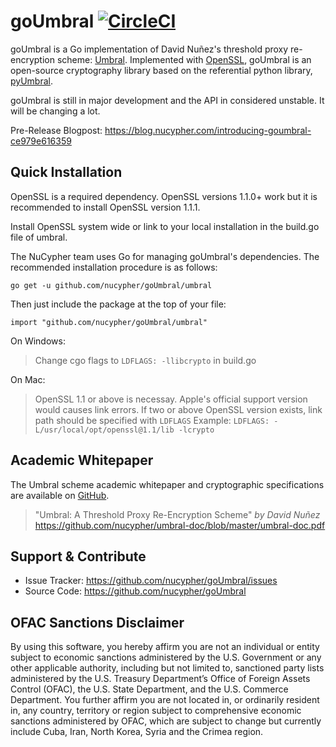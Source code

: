 # goUmbral [![CircleCI](https://circleci.com/gh/nucypher/goUmbral/tree/master.svg?style=svg)](https://circleci.com/gh/nucypher/goUmbral/tree/master)

goUmbral is a Go implementation of David Nuñez's threshold proxy re-encryption scheme: [Umbral][1].
Implemented with [OpenSSL][2], goUmbral is an open-source cryptography library based on the referential
python library, [pyUmbral][3].

[1]: https://github.com/nucypher/umbral-doc/blob/master/umbral-doc.pdf  "Umbral"
[2]: https://www.openssl.org/                                           "OpenSSL"
[3]: https://github.com/nucypher/pyUmbral/                              "pyUmbral"

goUmbral is still in major development and the API in considered unstable. It will be changing a lot.

Pre-Release Blogpost: https://blog.nucypher.com/introducing-goumbral-ce979e616359

Quick Installation
------------------

OpenSSL is a required dependency. OpenSSL versions 1.1.0+ work but it is recommended to install OpenSSL version 1.1.1.

Install OpenSSL system wide or link to your local installation in the build.go file of umbral.

The NuCypher team uses Go for managing goUmbral's dependencies.
The recommended installation procedure is as follows:

`go get -u github.com/nucypher/goUmbral/umbral`

Then just include the package at the top of your file:

`import "github.com/nucypher/goUmbral/umbral"`

On Windows:
> Change cgo flags to `LDFLAGS: -llibcrypto` in build.go

On Mac:
> OpenSSL 1.1 or above is necessay. Apple's official support version would  causes link errors.
> If two or above OpenSSL version exists, link path should be specified with `LDFLAGS`
> Example: `LDFLAGS: -L/usr/local/opt/openssl@1.1/lib -lcrypto`

Academic Whitepaper
-------------------

The Umbral scheme academic whitepaper and cryptographic specifications
are available on [GitHub][1].

> "Umbral: A Threshold Proxy Re-Encryption Scheme"
> *by David Nuñez* https://github.com/nucypher/umbral-doc/blob/master/umbral-doc.pdf

Support & Contribute
--------------------

- Issue Tracker: https://github.com/nucypher/goUmbral/issues
- Source Code: https://github.com/nucypher/goUmbral

OFAC Sanctions Disclaimer
-------------------------

By using this software, you hereby affirm you are not an individual or entity subject to economic sanctions administered by the U.S. Government or any other applicable authority, including but not limited to, sanctioned party lists administered by the U.S. Treasury Department’s Office of Foreign Assets Control (OFAC), the U.S. State Department, and the U.S. Commerce Department.  You further affirm you are not located in, or ordinarily resident in, any country, territory or region subject to comprehensive economic sanctions administered by OFAC, which are subject to change but currently include Cuba, Iran, North Korea, Syria and the Crimea region.
